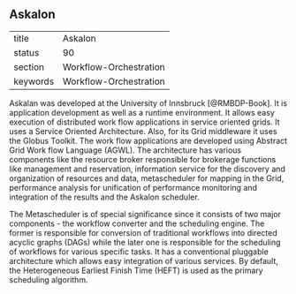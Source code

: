 ## Askalon


|          |                        |
| -------- | ---------------------- |
| title    | Askalon                | 
| status   | 90                     |
| section  | Workflow-Orchestration |
| keywords | Workflow-Orchestration |



Askalan was developed at the University of
Innsbruck [@RMBDP-Book].  It is application development as well as
a runtime environment. It allows easy execution of distributed work
flow applications in service oriented grids. It uses a Service
Oriented Architecture. Also, for its Grid middleware it uses the
Globus Toolkit. The work flow applications are developed using
Abstract Grid Work flow Language (AGWL). The architecture has various
components like the resource broker responsible for brokerage
functions like management and reservation, information service for the
discovery and organization of resources and data, metascheduler for
mapping in the Grid, performance analysis for unification of
performance monitoring and integration of the results and the Askalon
scheduler.

The Metascheduler is of special significance since it consists of two
major components - the workflow converter and the scheduling
engine. The former is responsible for conversion of traditional
workflows into directed acyclic graphs (DAGs) while the later one is
responsible for the scheduling of workflows for various specific
tasks. It has a conventional pluggable architecture which allows easy
integration of various services. By default, the Heterogeneous
Earliest Finish Time (HEFT) is used as the primary scheduling
algorithm.

